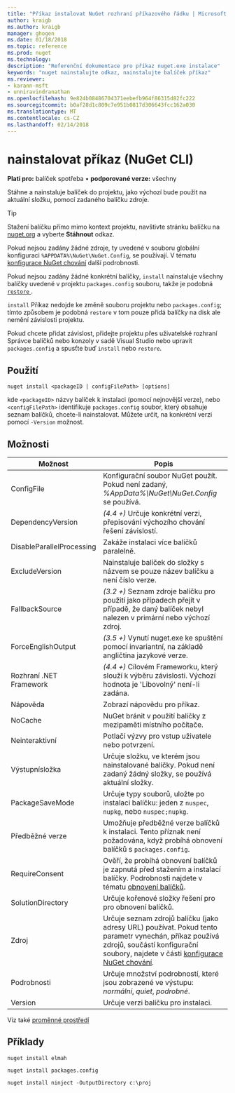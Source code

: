 ```yaml
---
title: "Příkaz instalovat NuGet rozhraní příkazového řádku | Microsoft Docs"
author: kraigb
ms.author: kraigb
manager: ghogen
ms.date: 01/18/2018
ms.topic: reference
ms.prod: nuget
ms.technology: 
description: "Referenční dokumentace pro příkaz nuget.exe instalace"
keywords: "nuget nainstalujte odkaz, nainstalujte balíček příkaz"
ms.reviewer:
- karann-msft
- unniravindranathan
ms.openlocfilehash: 9e824b08486704371eebefb964f86315d82fc222
ms.sourcegitcommit: b0af28d1c809c7e951b0817d306643fcc162a030
ms.translationtype: MT
ms.contentlocale: cs-CZ
ms.lasthandoff: 02/14/2018
---
```

# <a name="install-command-nuget-cli"></a>nainstalovat příkaz (NuGet CLI)

**Platí pro:** balíček spotřeba &bullet; **podporované verze:** všechny

Stáhne a nainstaluje balíček do projektu, jako výchozí bude použit na aktuální složku, pomocí zadaného balíčku zdroje.

> [!Tip]
> Stažení balíčku přímo mimo kontext projektu, navštivte stránku balíčku na [nuget.org](https://www.nuget.org) a vyberte **Stáhnout** odkaz.

Pokud nejsou zadány žádné zdroje, ty uvedené v souboru globální konfiguraci `%APPDATA%\NuGet\NuGet.Config`, se používají. V tématu [konfigurace NuGet chování](../consume-packages/configuring-nuget-behavior.md) další podrobnosti.

Pokud nejsou zadány žádné konkrétní balíčky, `install` nainstaluje všechny balíčky uvedené v projektu `packages.config` souboru, takže je podobná [ `restore` ](cli-ref-restore.md).

`install` Příkaz nedojde ke změně souboru projektu nebo `packages.config`; tímto způsobem je podobná `restore` v tom pouze přidá balíčky na disk ale nemění závislosti projektu.

Pokud chcete přidat závislost, přidejte projektu přes uživatelské rozhraní Správce balíčků nebo konzoly v sadě Visual Studio nebo upravit `packages.config` a spusťte buď `install` nebo `restore`.

## <a name="usage"></a>Použití

```cli
nuget install <packageID | configFilePath> [options]
```

kde `<packageID>` názvy balíček k instalaci (pomocí nejnovější verze), nebo `<configFilePath>` identifikuje `packages.config` soubor, který obsahuje seznam balíčků, chcete-li nainstalovat. Můžete určit, na konkrétní verzi pomocí `-Version` možnost.

## <a name="options"></a>Možnosti

| Možnost | Popis |
| --- | --- |
| ConfigFile | Konfigurační soubor NuGet použít. Pokud není zadaný, *%AppData%\NuGet\NuGet.Config* se používá. |
| DependencyVersion | *(4.4 +)*  Určuje konkrétní verzi, přepisování výchozího chování řešení závislostí. |
| DisableParallelProcessing | Zakáže instalaci více balíčků paralelně. |
| ExcludeVersion | Nainstaluje balíček do složky s názvem se pouze název balíčku a není číslo verze. |
| FallbackSource | *(3.2 +)*  Seznam zdroje balíčku pro použití jako případech přejít v případě, že daný balíček nebyl nalezen v primární nebo výchozí zdroj. |
| ForceEnglishOutput | *(3.5 +)*  Vynutí nuget.exe ke spuštění pomocí invariantní, na základě angličtina jazykové verze. |
| Rozhraní .NET Framework | *(4.4 +)*  Cílovém Frameworku, který slouží k výběru závislosti. Výchozí hodnota je 'Libovolný' není-li zadána. |
| Nápověda | Zobrazí nápovědu pro příkaz. |
| NoCache | NuGet bránit v použití balíčky z mezipaměti místního počítače. |
| Neinteraktivní | Potlačí výzvy pro vstup uživatele nebo potvrzení. |
| Výstupnísložka | Určuje složku, ve kterém jsou nainstalované balíčky. Pokud není zadaný žádný složky, se používá aktuální složky. |
| PackageSaveMode | Určuje typy souborů, uložte po instalaci balíčku: jeden z `nuspec`, `nupkg`, nebo `nuspec;nupkg`. |
| Předběžné verze | Umožňuje předběžné verze balíčků k instalaci. Tento příznak není požadována, když probíhá obnovení balíčků s `packages.config`. |
| RequireConsent | Ověří, že probíhá obnovení balíčků je zapnutá před stažením a instalací balíčky. Podrobnosti najdete v tématu [obnovení balíčků](../consume-packages/package-restore.md). |
| SolutionDirectory | Určuje kořenové složky řešení pro pro obnovení balíčků. |
| Zdroj | Určuje seznam zdrojů balíčku (jako adresy URL) používat. Pokud tento parametr vynechán, příkaz používá zdrojů, součástí konfigurační soubory, najdete v části [konfigurace NuGet chování](../consume-packages/configuring-nuget-behavior.md). |
| Podrobnosti | Určuje množství podrobností, které jsou zobrazené ve výstupu: *normální*, *quiet*, *podrobné*. |
| Version | Určuje verzi balíčku pro instalaci. |

Viz také [proměnné prostředí](cli-ref-environment-variables.md)

## <a name="examples"></a>Příklady

```cli
nuget install elmah

nuget install packages.config

nuget install ninject -OutputDirectory c:\proj
```
